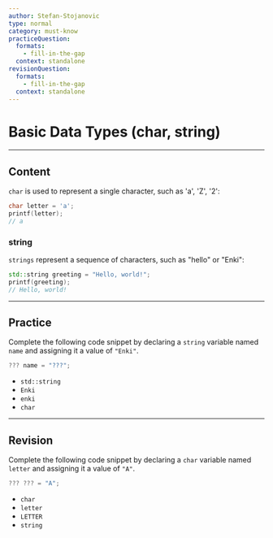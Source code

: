 ```yaml
---
author: Stefan-Stojanovic
type: normal
category: must-know
practiceQuestion:
  formats:
    - fill-in-the-gap
  context: standalone
revisionQuestion:
  formats:
    - fill-in-the-gap
  context: standalone
---
```


# Basic Data Types (char, string)

---

## Content

`char` is used to represent a single character, such as 'a', 'Z', '2':

```cpp
char letter = 'a';
printf(letter);
// a
```

### string

`strings` represent a sequence of characters, such as "hello" or "Enki":

```cpp
std::string greeting = "Hello, world!";
printf(greeting);
// Hello, world!
```

---
## Practice

Complete the following code snippet by declaring a `string` variable named `name` and assigning it a value of `"Enki"`.

```csharp
??? name = "???";
```

- `std::string`
- `Enki`
- `enki`
- `char`

---
## Revision

Complete the following code snippet by declaring a `char` variable named `letter` and assigning it a value of `"A"`.

```csharp
??? ??? = "A";
```

- `char`
- `letter`
- `LETTER`
- `string`
